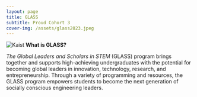 ```yaml
---
layout: page
title: GLASS
subtitle: Proud Cohort 3
cover-img: /assets/glass2023.jpeg
---
```


![Kaist](../assets/glasskaist.jpg)
**What is GLASS?**

_The Global Leaders and Scholars in STEM_ (GLASS) program brings together and supports high-achieving undergraduates with the potential for becoming global leaders in innovation, technology, research, and entrepreneurship. Through a variety of programming and resources, the GLASS program empowers students to become the next generation of socially conscious engineering leaders.


